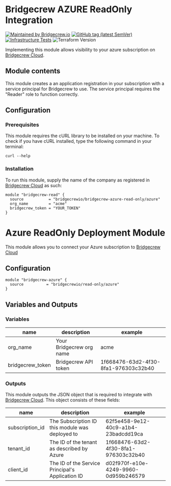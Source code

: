 # Bridgecrew AZURE ReadOnly Integration
[![Maintained by Bridgecrew.io](https://img.shields.io/badge/maintained%20by-bridgecrew.io-blueviolet)](https://bridgecrew.io)
[![GitHub tag (latest SemVer)](https://img.shields.io/github/tag/bridgecrewio/terraform-azurerm-read-only.svg?label=latest)](https://github.com/bridgecrewio/terraform-azurerm-bridgecrew-read-only/releases/latest)
[![Infrastructure Tests](https://www.bridgecrew.cloud/badges/github/bridgecrewio/terraform-azurerm-bridgecrew-azure-read-only/cis_azure)](https://www.bridgecrew.cloud/link/badge?vcs=github&fullRepo=bridgecrewio%2Fterraform-azurerm-bridgecrew-azure-read-only&benchmark=CIS+AZURE+V1.1)
![Terraform Version](https://img.shields.io/badge/tf-%3E%3D0.12.0-blue.svg)

Implementing this module allows visibility to your azure subscription on [Bridgecrew Cloud](https://www.bridgecrew.cloud).

## Module contents
This module creates a an application registration in your subscription with a service principal for Bridgecrew to use. The service principal requires the "Reader" role to function correctly.

## Configuration

### Prerequisites
This module requires the cURL library to be installed on your machine. To check if you have cURL installed, type the following command in your terminal:
```shell script
curl --help
```

### Installation
To run this module, supply the name of the company as registered in [Bridgecrew Cloud](https://www.bridgecrew.cloud) as such:
```hcl-terraform
module "bridgecrew-read" {
  source           = "bridgecrewio/bridgecrew-azure-read-only/azure"
  org_name         = "acme"
  bridgecrew_token = "YOUR_TOKEN"
}
```

# Azure ReadOnly Deployment Module
This module allows you to connect your Azure subscription to [Bridgecrew Cloud](https://bridgecrew.cloud)

## Configuration
```hcl-terraform
module "bridgecrew-azure" {
  source          = "bridgecrewio/read-only/azure"
}
```

## Variables and Outputs
### Variables
|name|description|example|
|----|-----------|-------|
|org_name|Your Bridgecrew org name|acme|
|bridgecrew_token | Bridgecrew API token | 1f668476-63d2-4f30-8fa1-976303c32b40||

### Outputs
This module outputs the JSON object that is required to integrate with [Bridgecrew Cloud](https://bridgecrew.cloud).
This object consists of these fields:

|name|description|example|
|----|-----------|-------|
|subscription_id|The Subscription ID this module was deployed to|62f5e458-9e12-40c9-a1b4-23badcdd19ca|
|tenant_id | The ID of the tenant as described by Azure | 1f668476-63d2-4f30-8fa1-976303c32b40|
|client_id|The ID of the Service Principal's Application ID | d02f970f-e10e-4249-9960-0d959b246579||
